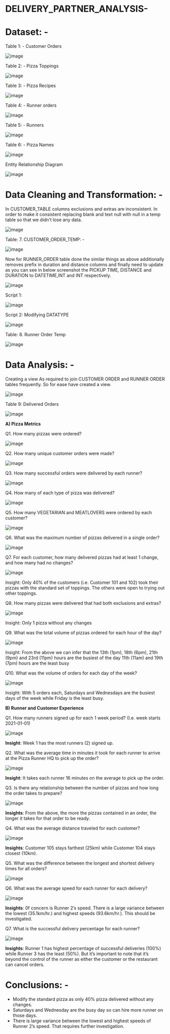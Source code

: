 # DELIVERY_PARTNER_ANALYSIS-

# Dataset: -
Table 1: - Customer Orders

![image](https://github.com/user-attachments/assets/4abb358b-19df-41b8-973b-b4dceeda191f)

Table 2: - Pizza Toppings

![image](https://github.com/user-attachments/assets/57f892b6-5b1a-4f78-bde4-8653945a1ff3)

Table 3: - Pizza Recipes

![image](https://github.com/user-attachments/assets/3db03d76-b039-45c9-8119-fc6144e47f55)

Table 4: - Runner orders

![image](https://github.com/user-attachments/assets/79062c25-85a0-4f00-b3c6-57f511b124d5)

Table 5: - Runners 

![image](https://github.com/user-attachments/assets/3baa58e6-5e3c-4476-98fa-0a8ab2955b77)

Table 6: - Pizza Names

![image](https://github.com/user-attachments/assets/d6faf78b-63b5-4de7-82c5-112ec868d4b5)

Entity Relationship Diagram

![image](https://github.com/user-attachments/assets/985f07c0-ef8a-4506-a7d6-5917539cd633)

# Data Cleaning and Transformation: -
In CUSTOMER_TABLE columns exclusions and extras are inconsistent. In order to make it consistent replacing blank and text null with null in a temp table so that we didn’t lose any data.

![image](https://github.com/user-attachments/assets/237623b4-b166-4802-98a3-120036cc6a06)

Table: 7. CUSTOMER_ORDER_TEMP: -

![image](https://github.com/user-attachments/assets/7aa60cd8-bdc1-427d-b42e-24393dc2fae7)

Now for RUNNER_ORDER table done the similar things as above additionally removes prefix in duration and distance columns and finally need to update as you can see in below screenshot the PICKUP TIME, DISTANCE and DURATION to DATETIME,INT and INT respectively.

![image](https://github.com/user-attachments/assets/aba32bfa-5715-4dd1-955c-fcc9ca0a7396)

Script 1:

![image](https://github.com/user-attachments/assets/0361ea03-9206-4627-bc50-f6aeee070870)

Script 2: Modifying DATATYPE

![image](https://github.com/user-attachments/assets/6a10e51a-e21f-4bd8-af1a-75c209ac0dda)

Table: 8. Runner Order Temp

![image](https://github.com/user-attachments/assets/25f9768c-32b9-4e1c-ae87-bb1530fe9141)

# Data Analysis: -
Creating a view
As required to join CUSTOMER ORDER and RUNNER ORDER tables frequently. So for ease have created a view.

![image](https://github.com/user-attachments/assets/06f09593-cf55-438c-b04b-42b7107a63e1)

Table 9: Delivered Orders

![image](https://github.com/user-attachments/assets/aed57ff5-8390-41d9-9dce-cb60cad90974)

**A) Pizza Metrics**

Q1. How many pizzas were ordered?

![image](https://github.com/user-attachments/assets/c4ebf4bf-ca27-47ae-9ce3-e74e6482b61d)

Q2. How many unique customer orders were made?

![image](https://github.com/user-attachments/assets/fbe9ca0b-fae6-4b22-8302-b49f072386f6)

Q3. How many successful orders were delivered by each runner?

![image](https://github.com/user-attachments/assets/8c725c71-c4cf-4553-a6f0-e0acc35f458a)

Q4. How many of each type of pizza was delivered?

![image](https://github.com/user-attachments/assets/1d495c1f-2d4a-4a38-8ac2-4a3b1d074554)

Q5. How many VEGETARIAN and MEATLOVERS were ordered by each customer?

![image](https://github.com/user-attachments/assets/464ebf39-3d2c-4cce-bbd6-f58de0f881e2)

Q6. What was the maximum number of pizzas delivered in a single order?

![image](https://github.com/user-attachments/assets/2669bd6a-1f67-4442-a57f-b16c9a87045c)

Q7. For each customer, how many delivered pizzas had at least 1 change, and how many had no changes?

![image](https://github.com/user-attachments/assets/05c54976-6f2f-45ad-a691-9d4af1fcb6ad)

Insight: Only 40% of the customers (i.e. Customer 101 and 102) took their pizzas with the standard set of toppings. The others were open to trying out other toppings.

Q8. How many pizzas were delivered that had both exclusions and extras?

![image](https://github.com/user-attachments/assets/02c86564-5edd-40e0-b3c4-312560c46adf)

Insight: Only 1 pizza without any changes

Q9. What was the total volume of pizzas ordered for each hour of the day?

![image](https://github.com/user-attachments/assets/52359493-9987-4084-81fc-83126d6e556f)

Insight: From the above we can infer that the 13th (1pm), 18th (6pm), 21th (9pm) and 23rd (11pm) hours are the busiest of the day 11th (11am) and 19th (7pm) hours are the least busy

Q10. What was the volume of orders for each day of the week?

![image](https://github.com/user-attachments/assets/c3b0f1c7-55b5-4ab4-b324-873abe948b8d)

Insight: With 5 orders each, Saturdays and Wednesdays are the busiest days of the week while Friday is the least busy.


**B) Runner and Customer Experience**

Q1. How many runners signed up for each 1 week period? (I.e. week starts 2021-01-01)

![image](https://github.com/user-attachments/assets/e60c4f14-cfd3-4018-84ee-a19fd110119c)

**Insight**: Week 1 has the most runners (2) signed up.

Q2. What was the average time in minutes it took for each runner to arrive at the Pizza Runner HQ to pick up the order?

![image](https://github.com/user-attachments/assets/4be83b12-7832-453e-b3fb-ad9910a4567b)

**Insight**: It takes each runner 16 minutes on the average to pick up the order.

Q3. Is there any relationship between the number of pizzas and how long the order takes to prepare?

![image](https://github.com/user-attachments/assets/d536cacc-ac58-4df4-852b-ca2da0b14789)

**Insights**: From the above, the more the pizzas contained in an order, the longer it takes for that order to be ready.

Q4. What was the average distance traveled for each customer?

![image](https://github.com/user-attachments/assets/d8838e04-ab61-461e-b6af-5bca55370dd8)

**Insights**: Customer 105 stays farthest (25km) while Customer 104 stays closest (10km).

Q5. What was the difference between the longest and shortest delivery times for all orders?

![image](https://github.com/user-attachments/assets/42a1f98e-2be9-4f3a-9a1c-74011c9aced2)

Q6. What was the average speed for each runner for each delivery?

![image](https://github.com/user-attachments/assets/f2bfc2a8-e995-43b6-b0af-f794b92487e1)

**Insights**: 0f concern is Runner 2’s speed. There is a large variance between the lowest (35.1km/hr.) and highest speeds (93.6km/hr.). This should be investigated.

Q7. What is the successful delivery percentage for each runner?

![image](https://github.com/user-attachments/assets/1868e8be-2f0c-42cc-993f-61874e3a7dab)

**Insights**: Runner 1 has highest percentage of successful deliveries (100%) while Runner 3 has the least (50%). But it’s important to note that it’s beyond the control of the runner as either the customer or the restaurant can cancel orders.

# Conclusions: -
* Modify the standard pizza as only 40% pizza delivered without any changes.
* Saturdays and Wednesday are the busy day so can hire more runner on those days.
* There is large variance between the lowest and highest speeds of Runner 2’s speed. That requires further investigation.

